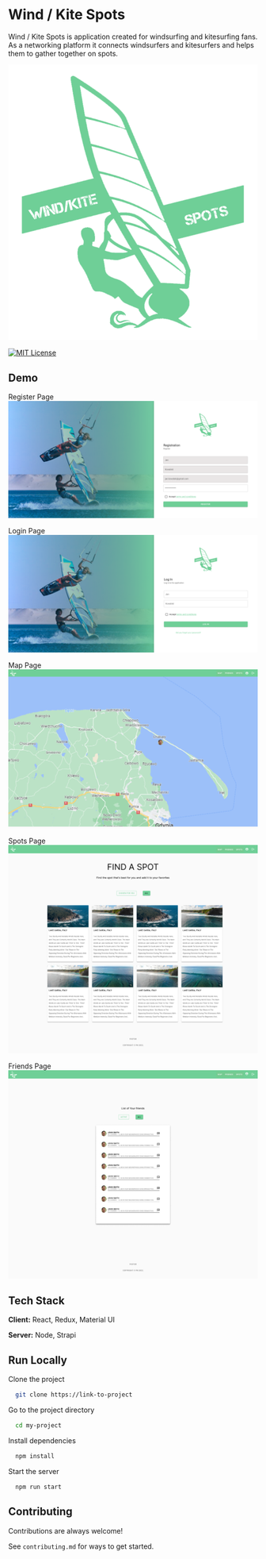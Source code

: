# Wind / Kite Spots

Wind / Kite Spots is application created for windsurfing and kitesurfing fans. As a networking platform it connects windsurfers and kitesurfers and helps them to gather together on spots.

![Logo](https://github.com/Nowik434/Wind-Kite-Spots/blob/main/Concept/logo.png)

[![MIT License](https://img.shields.io/badge/License-MIT-green.svg)](https://choosealicense.com/licenses/mit/)

## Demo

Register Page
![App Screenshot](https://github.com/Nowik434/Wind-Kite-Spots/blob/main/Concept/Register%20Page.png)

Login Page
![App Screenshot](https://github.com/Nowik434/Wind-Kite-Spots/blob/main/Concept/Login%20Page.png)

Map Page
![App Screenshot](https://github.com/Nowik434/Wind-Kite-Spots/blob/main/Concept/Map.png)

Spots Page
![App Screenshot](https://github.com/Nowik434/Wind-Kite-Spots/blob/main/Concept/Spots.png)

Friends Page
![App Screenshot](https://github.com/Nowik434/Wind-Kite-Spots/blob/main/Concept/Friends.png)

## Tech Stack

**Client:** React, Redux, Material UI

**Server:** Node, Strapi

## Run Locally

Clone the project

```bash
  git clone https://link-to-project
```

Go to the project directory

```bash
  cd my-project
```

Install dependencies

```bash
  npm install
```

Start the server

```bash
  npm run start
```

## Contributing

Contributions are always welcome!

See `contributing.md` for ways to get started.
